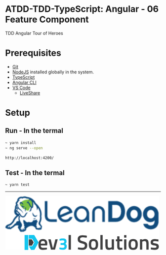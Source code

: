 # ATDD-TDD-TypeScript: Angular - 06 Feature Component

TDD Angular Tour of Heroes

# Prerequisites

- [Git](https://github.com/)
- [NodeJS](https://nodejs.org/en/download/) installed globally in the system.
- [TypeScript](https://www.typescriptlang.org/)
- [Angular CLI](https://angular.io/cli)
- [VS Code](https://code.visualstudio.com/)
  - [LiveShare](https://code.visualstudio.com/learn/collaboration/live-share)

# Setup

## Run - In the termal

```bash
~ yarn install
~ ng serve --open
```

`http://localhost:4200/`

## Test - In the termal

```bash
~ yarn test
```

---

![](/assets/dev3l-solutions-logo-lean-dog.png)

